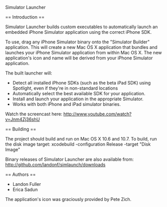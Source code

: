 Simulator Launcher

== Introduction ==

Simulator Launcher builds custom executables to automatically launch an
embedded iPhone Simulator application using the correct iPhone SDK.

To use, drag any iPhone Simulator binary onto the "Simulator Builder"
application. This will create a new Mac OS X application that bundles
and launches your iPhone Simulator application from within Mac OS X. The
new application's icon and name will be derived from your iPhone Simulator
application.

The built launcher will:
- Detect all installed iPhone SDKs (such as the beta iPad SDK) using Spotlight,
  even if they're in non-standard locations
- Automatically select the best available SDK for your application.
- Install and launch your application in the appropriate Simulator.
- Works with both iPhone and iPad simulator binaries.

Watch the screencast here: http://www.youtube.com/watch?v=Jnm4Zj36shU

== Building ==

The project should build and run on Mac OS X 10.6 and 10.7. To build, run the disk image target:
    xcodebuild -configuration Release -target "Disk Image"

Binary releases of Simulator Launcher are also available from:
    http://github.com/landonf/simlaunch/downloads

== Authors ==

- Landon Fuller
- Erica Sadun

The application's icon was graciously provided by Pete Zich.
